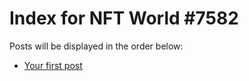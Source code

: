 # Index for NFT World #7582
Posts will be displayed in the order below:

- [Your first post](./001-first.md)

